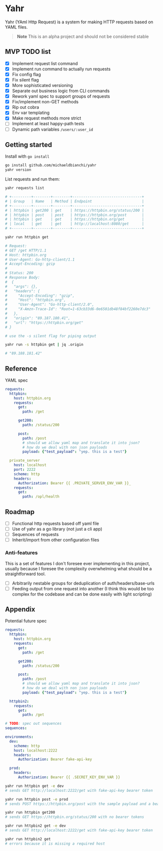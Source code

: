 # Yahr

Yahr (YAml Http Request) is a system for making HTTP requests based on YAML files.

> **Note**
> This is an alpha project and should not be considered stable

## MVP TODO list

* [x] Implement request list command
* [x] Implement run command to actually run requests
* [x] Fix config flag
* [x] Fix silent flag
* [x] More sophisticated versioning
* [x] Separate out business logic from CLI commands
* [x] Rework yaml spec to support groups of requests
* [x] Fix/implement non-GET methods
* [x] Rip out cobra
* [x] Env var templating
* [x] Make request methods more strict
* [ ] Implement at least happy-path tests
* [ ] Dynamic path variables `/users/:user_id`

## Getting started

Install with `go install`

``` sh
go install github.com/michaeldbianchi/yahr
yahr version
```

List requests and run them:

``` sh
yahr requests list

# +---------+--------+--------+--------------------------------+
# | Group   | Name   | Method | Endpoint                       |
# +---------+--------+--------+--------------------------------+
# | httpbin | get200 | get    | https://httpbin.org/status/200 |
# | httpbin | post   | post   | https://httpbin.org/post       |
# | httpbin | get    | get    | https://httpbin.org/get        |
# | local   | get    | get    | http://localhost:8080/get      |
# +---------+--------+--------+--------------------------------+

yahr run httpbin get

# Request:
# GET /get HTTP/1.1
# Host: httpbin.org
# User-Agent: Go-http-client/1.1
# Accept-Encoding: gzip
# 
# Status: 200
# Response Body:
#  {
#   "args": {},
#   "headers": {
#     "Accept-Encoding": "gzip",
#     "Host": "httpbin.org",
#     "User-Agent": "Go-http-client/2.0",
#     "X-Amzn-Trace-Id": "Root=1-63cb33d6-0e6501db48f84bf2260e7dc3"
#   },
#   "origin": "89.187.180.41",
#   "url": "https://httpbin.org/get"
# }

# use the -s silent flag for piping output

yahr run -s httpbin get | jq .origin

# "89.188.181.42"
```

## Reference

YAML spec

``` yaml
requests:
  httpbin:
    host: httpbin.org
    requests:
      get:
        path: /get

      get200:
        path: /status/200

      post:
        path: /post
        # should we allow yaml map and translate it into json?
        # how do we deal with non json payloads
        payload: {"test_payload": "yep. this is a test"}

  private_server
    host: localhost
    port: 2222
    scheme: http
    headers:
      Authorization: Bearer {{ .PRIVATE_SERVER_ENV_VAR }}_
    requests:
      get:
        path: /opl/health
```

## Roadmap

* [ ] Functional http requests based off yaml file
* [ ] Use of yahr as a go library (not just a cli app)
* [ ] Sequences of requests
* [ ] Inherit/import from other configuration files

### Anti-features

This is a set of features I don't foresee ever implementing in this project, usually because I foresee the complexity overwhelming what should be a straightforward tool.

* [ ] Arbitrarily nestable groups for deduplication of auth/headers/base-urls
* [ ] Feeding output from one request into another (I think this would be too complex for the codebase and can be done easily with light scripting)

## Appendix

Potential future spec

``` yaml
requests:
  httpbin:
    host: httpbin.org
    requests:
      get:
        path: /get

      get200:
        path: /status/200

      post:
        path: /post
        # should we allow yaml map and translate it into json?
        # how do we deal with non json payloads
        payload: {"test_payload": "yep. this is a test"}

  httpbin2:
    requests:
      get:
        path: /get

# TODO: spec out sequences
sequences:

environments:
  dev:
    scheme: http
    host: localhost:2222
    headers:
      Authorization: Bearer fake-api-key

  prod:
    headers:
      Authorization: Bearer {{ .SECRET_KEY_ENV_VAR }}
```

``` sh
yahr run httpbin get -e dev
# sends GET http://localhost:2222/get with fake-api-key bearer token

yahr run httpbin post -e prod
# sends POST https://httpbin.org/post with the sample payload and a bearer token from the env var SECRET_KEY_ENV_VAR

yahr run httpbin get200
# sends GET https://httpbin.org/status/200 with no bearer tokens

yahr run httpbin2 get -e dev
# sends GET http://localhost:2222/get with fake-api-key bearer token

yahr run httpbin2 get
# errors because it is missing a required host
```

